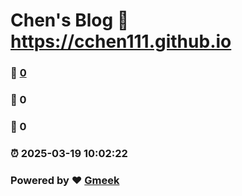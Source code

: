 # Chen's Blog :link: https://cchen111.github.io 
### :page_facing_up: [0](https://cchen111.github.io/tag.html) 
### :speech_balloon: 0 
### :hibiscus: 0 
### :alarm_clock: 2025-03-19 10:02:22 
### Powered by :heart: [Gmeek](https://github.com/Meekdai/Gmeek)
